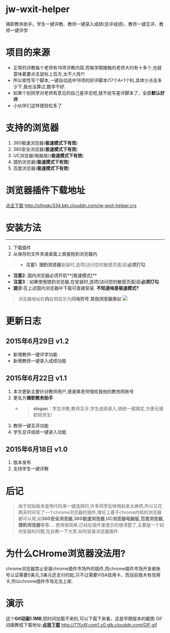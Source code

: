 # jw-wxit-helper
锡职教务助手。学生一键评教、教师一键录入成绩(总评成绩)、教师一键互评、教师一键评学

# 项目的来源

* 正常的评教每个老师有18项评教内容,而每学期接触的老师大约有十多个,也就意味着要点击鼠标上百次,太不人性!!! 
* 所以索性写个脚本,一键自动选中18项的好评脚本(17个A+1个B),具体少点击多少下,我也没算过,数学不好.
* 如果个别同学对老师有意见的自己差评去吧,就不给写差评脚本了，全部**默认好评**.
* 小伙伴们这样就轻松多了

# 支持的浏览器

1. 360极速浏览器(**极速模式下有效**)
2. 360安全浏览器(**极速模式下有效**)
3. UC浏览器(电脑版)(**极速模式下有效**)
4. 猎豹浏览器(**极速模式下有效**)
5. 百度浏览器(**极速模式下有效**)

# 浏览器插件下载地址

[点击下载](http://o9xqkc534.bkt.clouddn.com/jw-wxit-helper.crx)
http://o9xqkc534.bkt.clouddn.com/jw-wxit-helper.crx



# 安装方法
------
1. 下载插件
2. 从保存的文件夹或桌面上直接拖到浏览器内

>* **注意1**: **猎豹浏览器**安装时,选项[访问您的敏感页面]前**必须打勾**.
* **注意2**: 国内浏览器必须开启**[极速模式]**
* **注意3**：如果使用猎豹浏览器,在安装时,选项[访问您的敏感页面]前**必须打勾**.
* **提示**:在上述国内浏览器中下载可直接安装.
**不知道啥是极速模式?**
> 浏览器地址栏**内**右侧显示为**闪电符号**
>  **其他浏览器类似**
> ![](https://leanote.com/api/file/getImage?fileId=564dd6c9ab64417111000862)
> 

# 更新日志
## 2015年6月29日 v1.2
* 新增教师一键评学功能
* 新增教师一键录入成绩功能

## 2015年6月22日 v1.1
1. 本次更新主要针对教师用户,感谢某老师借给我他的教务网账号
2. 更名为**锡职教务助手**
    * > **slogan**：学生评教,教师互评,学生成绩录入,统统一键搞定,方便无锡职院师生!
3. 教师一键互评功能
4. 学生总评成绩一键录入功能

## 2015年6月18日 v1.0
1. 版本发布
2. 支持学生一键评教

# 后记
> 由于初始版本是用代码来一键选择的,许多同学反映用起来太麻烦,所以又花两天时间写了一个chrome浏览器的插件,理论上基于chrome内核的浏览器都可以用,如**360安全浏览器,360极速浏览器,UC浏览器电脑版,百度浏览器,猎豹浏览器**等等....
> 使用很简单,已经在插件里提示的很清楚了,主要是一个如何安装的问题,在此教一下大家,如何安装浏览器插件.

# 为什么CHrome浏览器没法用?
chrome浏览器禁止安装chrome插件市场外的插件,而chrome插件市场开发者账号认证需要5美元,5美元还支付的起,只不过需要VISA信用卡，而目前我木有信用卡,所以chrome插件市场无法上架.

# 演示

这个**Gif动画1.1MB**,短时间加载不来的,可以下载下来看，这是早期版本的截图
Gif动画教程下载地址:[**点我下载**](http://77fz4f.com1.z0.glb.clouddn.com/GIF.gif)
http://77fz4f.com1.z0.glb.clouddn.com/GIF.gif
